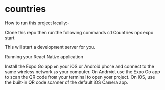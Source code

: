 # countries
How to run this project locally:-

Clone this repo then run the following commands
cd Countries
npx expo start

This will start a development server for you.

Running your React Native application

Install the Expo Go app on your iOS or Android phone and connect to the same wireless network as your computer. On Android, use the Expo Go app to scan the QR code from your terminal to open your project. On iOS, use the built-in QR code scanner of the default iOS Camera app.
